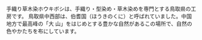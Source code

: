 手織り草木染ホウキボシは、手織り・型染め・草木染めを専門とする鳥取県の工房です。
鳥取県中西部は、伯耆国（ほうきのくに）と呼ばれていました。中国地方で最高峰の「大
山」をはじめとする豊かな自然があるこの場所で、自然の色やかたちを布にしています。
